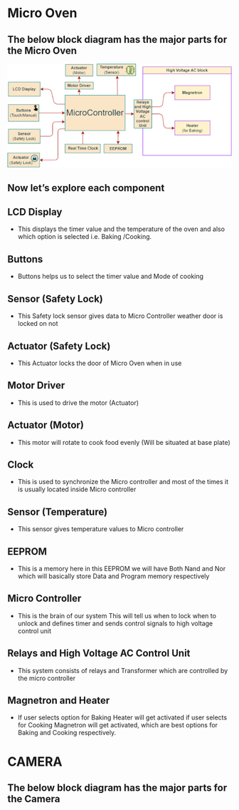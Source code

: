 # Micro Oven
## The below block diagram has the major parts for the Micro Oven
 ![Micro oven Block Diagramcommit](https://github.com/praveenraj2001/M2-EmbSys/blob/main/CaseStudy/Microwave_oven.png)
 

## Now let’s explore each component
## LCD Display
*	This displays the timer value and the temperature of the oven and also which option is selected i.e. Baking /Cooking.
## Buttons
*	Buttons helps us to select the timer value and Mode of cooking 
## Sensor (Safety Lock)
*	This Safety lock sensor gives data to Micro Controller weather door is locked on not
## Actuator (Safety Lock)
*	This Actuator locks the door of Micro Oven when in use
## Motor Driver
*	This is used to drive the motor (Actuator)
## Actuator (Motor)
*	This motor will rotate to cook food evenly (Will be situated at base plate)
## Clock
*	This is used to synchronize the Micro controller and most of the times it is usually located inside Micro controller
## Sensor (Temperature)
*	This sensor gives temperature values to Micro controller
## EEPROM
*	This is a memory here in this EEPROM we will have Both Nand and Nor which will basically store Data and Program memory respectively
## Micro Controller
*	This is the brain of our system This will tell us when to lock when to unlock
and defines timer and sends control signals to high voltage control unit 
## Relays and High Voltage AC Control Unit 
*	This system consists of relays and Transformer which are controlled by the micro controller
## Magnetron and Heater
*	If user selects option for Baking Heater will get activated if user selects for Cooking Magnetron will get activated, which are best options for Baking and Cooking respectively.

# CAMERA
## The below block diagram has the major parts for the Camera


